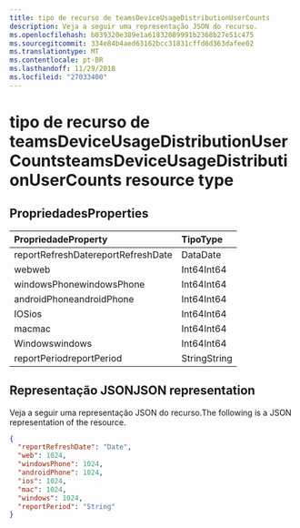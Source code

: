 ```yaml
---
title: tipo de recurso de teamsDeviceUsageDistributionUserCounts
description: Veja a seguir uma representação JSON do recurso.
ms.openlocfilehash: b039320e389e1a61832089991b2368b27e51c475
ms.sourcegitcommit: 334e84b4aed63162bcc31831cffd6d363dafee02
ms.translationtype: MT
ms.contentlocale: pt-BR
ms.lasthandoff: 11/29/2018
ms.locfileid: "27033400"
---
```

# <a name="teamsdeviceusagedistributionusercounts-resource-type"></a><span data-ttu-id="4b416-103">tipo de recurso de teamsDeviceUsageDistributionUserCounts</span><span class="sxs-lookup"><span data-stu-id="4b416-103">teamsDeviceUsageDistributionUserCounts resource type</span></span>

## <a name="properties"></a><span data-ttu-id="4b416-104">Propriedades</span><span class="sxs-lookup"><span data-stu-id="4b416-104">Properties</span></span>

| <span data-ttu-id="4b416-105">Propriedade</span><span class="sxs-lookup"><span data-stu-id="4b416-105">Property</span></span>          | <span data-ttu-id="4b416-106">Tipo</span><span class="sxs-lookup"><span data-stu-id="4b416-106">Type</span></span>   |
| :---------------- | :----- |
| <span data-ttu-id="4b416-107">reportRefreshDate</span><span class="sxs-lookup"><span data-stu-id="4b416-107">reportRefreshDate</span></span> | <span data-ttu-id="4b416-108">Data</span><span class="sxs-lookup"><span data-stu-id="4b416-108">Date</span></span>   |
| <span data-ttu-id="4b416-109">web</span><span class="sxs-lookup"><span data-stu-id="4b416-109">web</span></span>               | <span data-ttu-id="4b416-110">Int64</span><span class="sxs-lookup"><span data-stu-id="4b416-110">Int64</span></span>  |
| <span data-ttu-id="4b416-111">windowsPhone</span><span class="sxs-lookup"><span data-stu-id="4b416-111">windowsPhone</span></span>      | <span data-ttu-id="4b416-112">Int64</span><span class="sxs-lookup"><span data-stu-id="4b416-112">Int64</span></span>  |
| <span data-ttu-id="4b416-113">androidPhone</span><span class="sxs-lookup"><span data-stu-id="4b416-113">androidPhone</span></span>      | <span data-ttu-id="4b416-114">Int64</span><span class="sxs-lookup"><span data-stu-id="4b416-114">Int64</span></span>  |
| <span data-ttu-id="4b416-115">IOS</span><span class="sxs-lookup"><span data-stu-id="4b416-115">ios</span></span>               | <span data-ttu-id="4b416-116">Int64</span><span class="sxs-lookup"><span data-stu-id="4b416-116">Int64</span></span>  |
| <span data-ttu-id="4b416-117">mac</span><span class="sxs-lookup"><span data-stu-id="4b416-117">mac</span></span>               | <span data-ttu-id="4b416-118">Int64</span><span class="sxs-lookup"><span data-stu-id="4b416-118">Int64</span></span>  |
| <span data-ttu-id="4b416-119">Windows</span><span class="sxs-lookup"><span data-stu-id="4b416-119">windows</span></span>           | <span data-ttu-id="4b416-120">Int64</span><span class="sxs-lookup"><span data-stu-id="4b416-120">Int64</span></span>  |
| <span data-ttu-id="4b416-121">reportPeriod</span><span class="sxs-lookup"><span data-stu-id="4b416-121">reportPeriod</span></span>      | <span data-ttu-id="4b416-122">String</span><span class="sxs-lookup"><span data-stu-id="4b416-122">String</span></span> |

## <a name="json-representation"></a><span data-ttu-id="4b416-123">Representação JSON</span><span class="sxs-lookup"><span data-stu-id="4b416-123">JSON representation</span></span>

<span data-ttu-id="4b416-124">Veja a seguir uma representação JSON do recurso.</span><span class="sxs-lookup"><span data-stu-id="4b416-124">The following is a JSON representation of the resource.</span></span>

<!-- {
  "blockType": "resource",
  "@odata.type": "microsoft.graph.teamsDeviceUsageDistributionUserCounts"
} -->

```json
{
  "reportRefreshDate": "Date", 
  "web": 1024, 
  "windowsPhone": 1024, 
  "androidPhone": 1024, 
  "ios": 1024, 
  "mac": 1024, 
  "windows": 1024, 
  "reportPeriod": "String"
}
```
